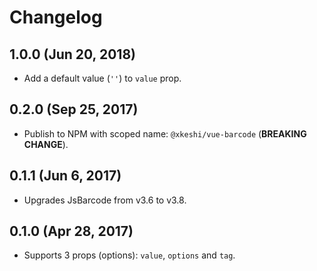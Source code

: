 # Changelog

## 1.0.0 (Jun 20, 2018)

- Add a default value (`''`) to `value` prop.

## 0.2.0 (Sep 25, 2017)

- Publish to NPM with scoped name: `@xkeshi/vue-barcode` (**BREAKING CHANGE**).

## 0.1.1 (Jun 6, 2017)

- Upgrades JsBarcode from v3.6 to v3.8.

## 0.1.0 (Apr 28, 2017)

- Supports 3 props (options): `value`, `options` and `tag`.

